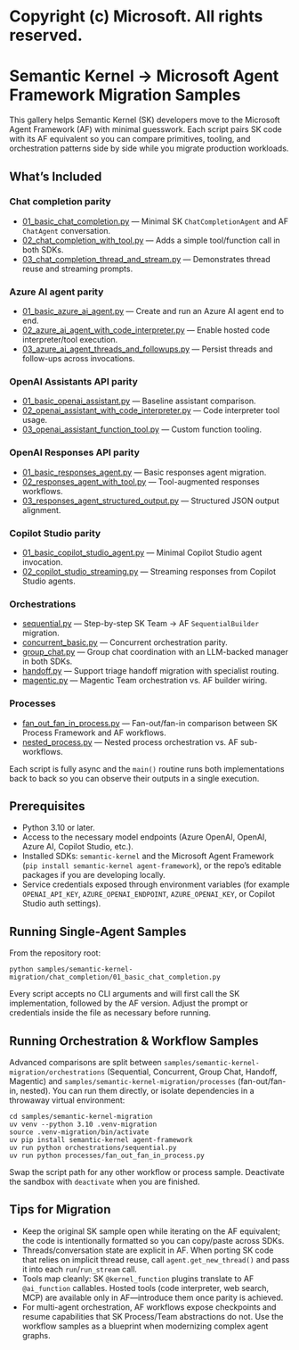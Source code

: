 # Copyright (c) Microsoft. All rights reserved.
# Semantic Kernel → Microsoft Agent Framework Migration Samples

This gallery helps Semantic Kernel (SK) developers move to the Microsoft Agent Framework (AF) with minimal guesswork. Each script pairs SK code with its AF equivalent so you can compare primitives, tooling, and orchestration patterns side by side while you migrate production workloads.

## What’s Included

### Chat completion parity
- [01_basic_chat_completion.py](chat_completion/01_basic_chat_completion.py) — Minimal SK `ChatCompletionAgent` and AF `ChatAgent` conversation.
- [02_chat_completion_with_tool.py](chat_completion/02_chat_completion_with_tool.py) — Adds a simple tool/function call in both SDKs.
- [03_chat_completion_thread_and_stream.py](chat_completion/03_chat_completion_thread_and_stream.py) — Demonstrates thread reuse and streaming prompts.

### Azure AI agent parity
- [01_basic_azure_ai_agent.py](azure_ai_agent/01_basic_azure_ai_agent.py) — Create and run an Azure AI agent end to end.
- [02_azure_ai_agent_with_code_interpreter.py](azure_ai_agent/02_azure_ai_agent_with_code_interpreter.py) — Enable hosted code interpreter/tool execution.
- [03_azure_ai_agent_threads_and_followups.py](azure_ai_agent/03_azure_ai_agent_threads_and_followups.py) — Persist threads and follow-ups across invocations.

### OpenAI Assistants API parity
- [01_basic_openai_assistant.py](openai_assistant/01_basic_openai_assistant.py) — Baseline assistant comparison.
- [02_openai_assistant_with_code_interpreter.py](openai_assistant/02_openai_assistant_with_code_interpreter.py) — Code interpreter tool usage.
- [03_openai_assistant_function_tool.py](openai_assistant/03_openai_assistant_function_tool.py) — Custom function tooling.

### OpenAI Responses API parity
- [01_basic_responses_agent.py](openai_responses/01_basic_responses_agent.py) — Basic responses agent migration.
- [02_responses_agent_with_tool.py](openai_responses/02_responses_agent_with_tool.py) — Tool-augmented responses workflows.
- [03_responses_agent_structured_output.py](openai_responses/03_responses_agent_structured_output.py) — Structured JSON output alignment.

### Copilot Studio parity
- [01_basic_copilot_studio_agent.py](copilot_studio/01_basic_copilot_studio_agent.py) — Minimal Copilot Studio agent invocation.
- [02_copilot_studio_streaming.py](copilot_studio/02_copilot_studio_streaming.py) — Streaming responses from Copilot Studio agents.

### Orchestrations
- [sequential.py](orchestrations/sequential.py) — Step-by-step SK Team → AF `SequentialBuilder` migration.
- [concurrent_basic.py](orchestrations/concurrent_basic.py) — Concurrent orchestration parity.
- [group_chat.py](orchestrations/group_chat.py) — Group chat coordination with an LLM-backed manager in both SDKs.
- [handoff.py](orchestrations/handoff.py) — Support triage handoff migration with specialist routing.
- [magentic.py](orchestrations/magentic.py) — Magentic Team orchestration vs. AF builder wiring.

### Processes
- [fan_out_fan_in_process.py](processes/fan_out_fan_in_process.py) — Fan-out/fan-in comparison between SK Process Framework and AF workflows.
- [nested_process.py](processes/nested_process.py) — Nested process orchestration vs. AF sub-workflows.

Each script is fully async and the `main()` routine runs both implementations back to back so you can observe their outputs in a single execution.

## Prerequisites
- Python 3.10 or later.
- Access to the necessary model endpoints (Azure OpenAI, OpenAI, Azure AI, Copilot Studio, etc.).
- Installed SDKs: `semantic-kernel` and the Microsoft Agent Framework (`pip install semantic-kernel agent-framework`), or the repo’s editable packages if you are developing locally.
- Service credentials exposed through environment variables (for example `OPENAI_API_KEY`, `AZURE_OPENAI_ENDPOINT`, `AZURE_OPENAI_KEY`, or Copilot Studio auth settings).

## Running Single-Agent Samples
From the repository root:
```
python samples/semantic-kernel-migration/chat_completion/01_basic_chat_completion.py
```
Every script accepts no CLI arguments and will first call the SK implementation, followed by the AF version. Adjust the prompt or credentials inside the file as necessary before running.

## Running Orchestration & Workflow Samples
Advanced comparisons are split between `samples/semantic-kernel-migration/orchestrations` (Sequential, Concurrent, Group Chat, Handoff, Magentic) and `samples/semantic-kernel-migration/processes` (fan-out/fan-in, nested). You can run them directly, or isolate dependencies in a throwaway virtual environment:
```
cd samples/semantic-kernel-migration
uv venv --python 3.10 .venv-migration
source .venv-migration/bin/activate
uv pip install semantic-kernel agent-framework
uv run python orchestrations/sequential.py
uv run python processes/fan_out_fan_in_process.py
```
Swap the script path for any other workflow or process sample. Deactivate the sandbox with `deactivate` when you are finished.

## Tips for Migration
- Keep the original SK sample open while iterating on the AF equivalent; the code is intentionally formatted so you can copy/paste across SDKs.
- Threads/conversation state are explicit in AF. When porting SK code that relies on implicit thread reuse, call `agent.get_new_thread()` and pass it into each `run`/`run_stream` call.
- Tools map cleanly: SK `@kernel_function` plugins translate to AF `@ai_function` callables. Hosted tools (code interpreter, web search, MCP) are available only in AF—introduce them once parity is achieved.
- For multi-agent orchestration, AF workflows expose checkpoints and resume capabilities that SK Process/Team abstractions do not. Use the workflow samples as a blueprint when modernizing complex agent graphs.
